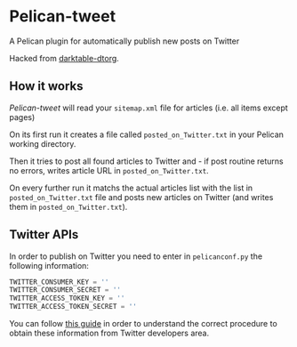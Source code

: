 # Pelican-tweet

A Pelican plugin for automatically publish new posts on Twitter

Hacked from [darktable-dtorg](https://github.com/darktable-org/dtorg).

## How it works

*Pelican-tweet* will read your `sitemap.xml` file for articles (i.e. all items except pages)

On its first run it creates a file called `posted_on_Twitter.txt` in your Pelican working directory.

Then it tries to post all found articles to Twitter and - if post routine returns no errors, writes article URL in `posted_on_Twitter.txt`.

On every further run it matchs the actual articles list with the list in `posted_on_Twitter.txt` file and posts new articles on Twitter (and writes them in `posted_on_Twitter.txt`).

## Twitter APIs

In order to publish on Twitter you need to enter in `pelicanconf.py` the following information:

``` python
TWITTER_CONSUMER_KEY = ''
TWITTER_CONSUMER_SECRET = ''
TWITTER_ACCESS_TOKEN_KEY = ''
TWITTER_ACCESS_TOKEN_SECRET = ''
```

You can follow [this guide](https://www.slickremix.com/docs/how-to-get-api-keys-and-tokens-for-twitter/) in order to understand the correct procedure to obtain these information from Twitter developers area.
